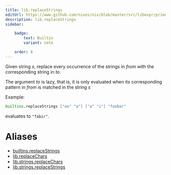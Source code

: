 ```yaml
---
title: lib.replaceStrings
editUrl: https://www.github.com/nixos/nix/blob/master/src/libexpr/primops.cc
description: lib.replaceStrings
sidebar:

    badge:
        text: Builtin
        variant: note

    order: 8
---
```


Given string *s*, replace every occurrence of the strings in *from*
with the corresponding string in *to*.

The argument *to* is lazy, that is, it is only evaluated when its corresponding pattern in *from* is matched in the string *s*

Example:

```nix
builtins.replaceStrings ["oo" "a"] ["a" "i"] "foobar"
```

evaluates to `"fabir"`.


# Aliases

- [builtins.replaceStrings](/nix-doc-comments/reference/builtins/builtins-replaceStrings)
- [lib.replaceChars](/nix-doc-comments/reference/lib/lib-replaceChars)
- [lib.strings.replaceChars](/nix-doc-comments/reference/lib/strings/lib-strings-replaceChars)
- [lib.strings.replaceStrings](/nix-doc-comments/reference/lib/strings/lib-strings-replaceStrings)


